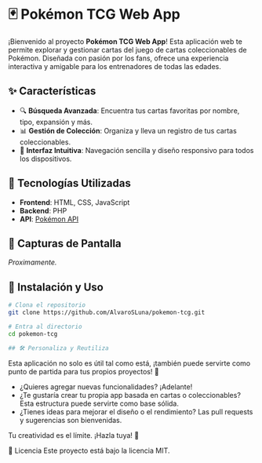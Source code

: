 # 🃏 Pokémon TCG Web App

¡Bienvenido al proyecto **Pokémon TCG Web App**! Esta aplicación web te permite explorar y gestionar cartas del juego de cartas coleccionables de Pokémon. Diseñada con pasión por los fans, ofrece una experiencia interactiva y amigable para los entrenadores de todas las edades.

## ✨ Características

- 🔍 **Búsqueda Avanzada**: Encuentra tus cartas favoritas por nombre, tipo, expansión y más.
- 📊 **Gestión de Colección**: Organiza y lleva un registro de tus cartas coleccionables.
- 🎨 **Interfaz Intuitiva**: Navegación sencilla y diseño responsivo para todos los dispositivos.

## 🚀 Tecnologías Utilizadas

- **Frontend**: HTML, CSS, JavaScript
- **Backend**: PHP
- **API**: [Pokémon API](https://pokeapi.co/docs/v2)

## 📸 Capturas de Pantalla

*Proximamente.*

## 🧰 Instalación y Uso

```bash
# Clona el repositorio
git clone https://github.com/AlvaroSLuna/pokemon-tcg.git

# Entra al directorio
cd pokemon-tcg

## 🛠️ Personaliza y Reutiliza
```
Esta aplicación no solo es útil tal como está, ¡también puede servirte como punto de partida para tus propios proyectos! 🎯

- ¿Quieres agregar nuevas funcionalidades? ¡Adelante!
- ¿Te gustaría crear tu propia app basada en cartas o coleccionables? Esta estructura puede servirte como base sólida.
- ¿Tienes ideas para mejorar el diseño o el rendimiento? Las pull requests y sugerencias son bienvenidas.

Tu creatividad es el límite. ¡Hazla tuya! 🚀


📄 Licencia
Este proyecto está bajo la licencia MIT.

